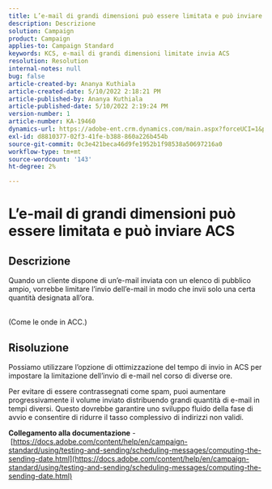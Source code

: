 ```yaml
---
title: L’e-mail di grandi dimensioni può essere limitata e può inviare ACS
description: Descrizione
solution: Campaign
product: Campaign
applies-to: Campaign Standard
keywords: KCS, e-mail di grandi dimensioni limitate invia ACS
resolution: Resolution
internal-notes: null
bug: false
article-created-by: Ananya Kuthiala
article-created-date: 5/10/2022 2:18:21 PM
article-published-by: Ananya Kuthiala
article-published-date: 5/10/2022 2:19:24 PM
version-number: 1
article-number: KA-19460
dynamics-url: https://adobe-ent.crm.dynamics.com/main.aspx?forceUCI=1&pagetype=entityrecord&etn=knowledgearticle&id=c74c6e05-6cd0-ec11-a7b5-0022480a8e40
exl-id: d8810377-02f3-41fe-b388-860a226b454b
source-git-commit: 0c3e421beca46d9fe1952b1f98538a50697216a0
workflow-type: tm+mt
source-wordcount: '143'
ht-degree: 2%

---
```


# L’e-mail di grandi dimensioni può essere limitata e può inviare ACS

## Descrizione

Quando un cliente dispone di un’e-mail inviata con un elenco di pubblico ampio, vorrebbe limitare l’invio dell’e-mail in modo che invii solo una certa quantità designata all’ora.

<br>(Come le onde in ACC.)

## Risoluzione


Possiamo utilizzare l’opzione di ottimizzazione del tempo di invio in ACS per impostare la limitazione dell’invio di e-mail nel corso di diverse ore.

Per evitare di essere contrassegnati come spam, puoi aumentare progressivamente il volume inviato distribuendo grandi quantità di e-mail in tempi diversi. Questo dovrebbe garantire uno sviluppo fluido della fase di avvio e consentire di ridurre il tasso complessivo di indirizzi non validi.



<b>Collegamento alla documentazione</b> - [https://docs.adobe.com/content/help/en/campaign-standard/using/testing-and-sending/scheduling-messages/computing-the-sending-date.html](https://docs.adobe.com/content/help/en/campaign-standard/using/testing-and-sending/scheduling-messages/computing-the-sending-date.html)
